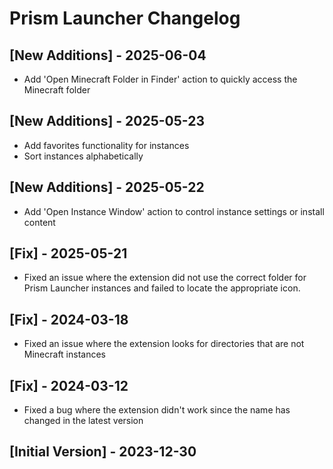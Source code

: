 # Prism Launcher Changelog

## [New Additions] - 2025-06-04

- Add 'Open Minecraft Folder in Finder' action to quickly access the Minecraft folder

## [New Additions] - 2025-05-23

- Add favorites functionality for instances
- Sort instances alphabetically

## [New Additions] - 2025-05-22

- Add 'Open Instance Window' action to control instance settings or install content

## [Fix] - 2025-05-21

- Fixed an issue where the extension did not use the correct folder for Prism Launcher instances and failed to locate the appropriate icon.

## [Fix] - 2024-03-18

- Fixed an issue where the extension looks for directories that are not Minecraft instances

## [Fix] - 2024-03-12

- Fixed a bug where the extension didn't work since the name has changed in the latest version

## [Initial Version] - 2023-12-30